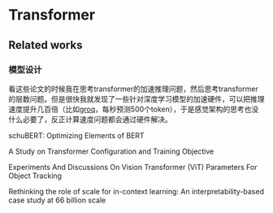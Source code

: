 # Transformer



## Related works


### 模型设计

看这些论文的时候我在思考transformer的加速推理问题，然后思考transformer的层数问题。但是很快我就发现了一些针对深度学习模型的加速硬件，可以把推理速度提升几百倍（比如[groq](https://groq.com)，每秒预测500个token），于是感觉架构的思考也没什么必要了，反正计算速度问题都会通过硬件解决。

schuBERT: Optimizing Elements of BERT

A Study on Transformer Configuration and Training Objective

Experiments And Discussions On Vision Transformer (ViT) Parameters For Object Tracking

Rethinking the role of scale for in-context learning: An interpretability-based case study at 66 billion scale














